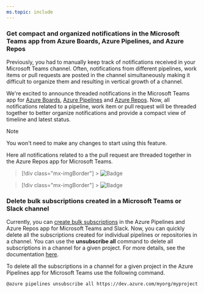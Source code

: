 ```yaml
---
ms.topic: include
---
```


### Get compact and organized notifications in the Microsoft Teams app from Azure Boards, Azure Pipelines, and Azure Repos

Previously, you had to manually keep track of notifications received in your Microsoft Teams channel. Often, notifications from different pipelines, work items or pull requests are posted in the channel simultaneously making it difficult to organize them and resulting in vertical growth of a channel.

We're excited to announce threaded notifications in the Microsoft Teams app for [Azure Boards](https://aka.ms/AzureBoardsTeamsIntegration), [Azure Pipelines](https://aka.ms/AzurePipelinesTeamsIntegration) and [Azure Repos](https://aka.ms/AzureReposTeamsIntegration). Now, all notifications related to a pipeline, work item or pull request will be threaded together to better organize notifications and provide a compact view of timeline and latest status.

> [!NOTE]
> You won't need to make any changes to start using this feature.

Here all notifications related to a the pull request are threaded together in the Azure Repos app for Microsoft Teams.

> [!div class="mx-imgBorder"] > ![Badge](../../media/163_01.png)

> [!div class="mx-imgBorder"] > ![Badge](../../media/163_02.png)

### Delete bulk subscriptions created in a Microsoft Teams or Slack channel

Currently, you can [create bulk subscriptions](https://docs.microsoft.com/azure/devops/release-notes/2019/sprint-161-update#create-bulk-subscriptions-in-azure-pipelines-app-for-slack-and-microsoft-teams) in the Azure Pipelines and Azure Repos app for Microsoft Teams and Slack. Now, you can quickly delete all the subscriptions created for individual pipelines or repositories in a channel. You can use the **unsubscribe all** command to delete all subscriptions in a channel for a given project. For more details, see the documentation [here](https://docs.microsoft.com/azure/devops/service-hooks/services/workplace-messaging-apps?view=azure-devops).

To delete all the subscriptions in a channel for a given project in the Azure Pipelines app for Microsoft Teams use the following command.

`@azure pipelines unsubscribe all https://dev.azure.com/myorg/myproject`
